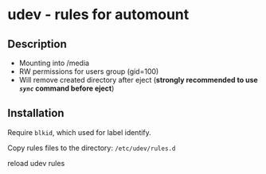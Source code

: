 udev - rules for automount
=============================

Description
-----

 *   Mounting into /media
 *   RW permissions for users group (gid=100)
 *   Will remove created directory after eject (__strongly recommended to use *<code>sync</code>* command before eject__)

Installation
---------

Require <code>blkid</code>, which used for label identify.

Copy rules files to the directory: <code>/etc/udev/rules.d</code>

reload udev rules

